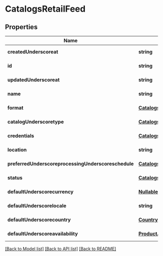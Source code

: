 # CatalogsRetailFeed

## Properties
Name | Type | Description | Notes
------------ | ------------- | ------------- | -------------
**createdUnderscoreat** | **string** |  | [default to null]
**id** | **string** |  | [default to null]
**updatedUnderscoreat** | **string** |  | [default to null]
**name** | **string** |  | [default to null]
**format** | [**CatalogsFormat**](CatalogsFormat.md) |  | [default to null]
**catalogUnderscoretype** | [**CatalogsType**](CatalogsType.md) |  | [default to null]
**credentials** | [**CatalogsFeedCredentials**](CatalogsFeedCredentials.md) |  | [default to null]
**location** | **string** |  | [default to null]
**preferredUnderscoreprocessingUnderscoreschedule** | [**CatalogsFeedProcessingSchedule**](CatalogsFeedProcessingSchedule.md) |  | [default to null]
**status** | [**CatalogsStatus**](CatalogsStatus.md) |  | [default to null]
**defaultUnderscorecurrency** | [**NullableCurrency**](NullableCurrency.md) |  | [default to null]
**defaultUnderscorelocale** | **string** |  | [default to null]
**defaultUnderscorecountry** | [**Country**](Country.md) |  | [default to null]
**defaultUnderscoreavailability** | [**ProductAvailabilityType**](ProductAvailabilityType.md) |  | [default to null]

[[Back to Model list]](../README.md#documentation-for-models) [[Back to API list]](../README.md#documentation-for-api-endpoints) [[Back to README]](../README.md)


